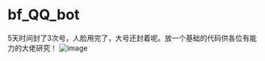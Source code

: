 # bf_QQ_bot
5天时间封了3次号，人脸用完了，大号还封着呢。放一个基础的代码供各位有能力的大佬研究！
![image](https://github.com/user-attachments/assets/08e9d8a9-4491-44c6-9d1f-83fb5d7f32b6)
